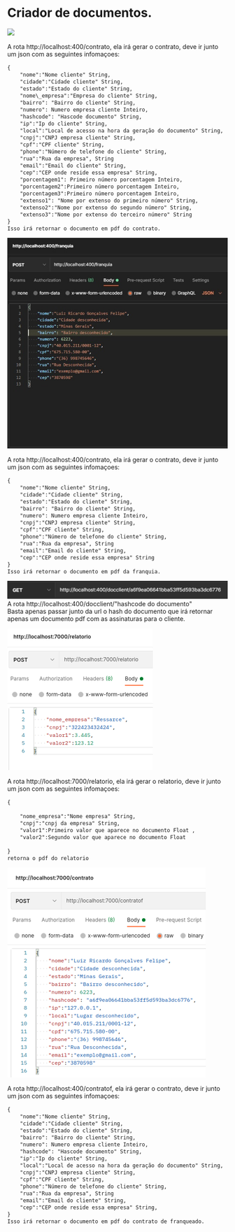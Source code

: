Criador de documentos.
======================

![](./images/Sem%20título.png)

A rota http://localhost:400/contrato, ela irá gerar o contrato, deve ir
junto um json com as seguintes infomaçoes:
    
    {
        "nome":"Nome cliente" String,
        "cidade":"Cidade cliente" String,
        "estado":"Estado do cliente" String,
        "nome\_empresa":"Empresa do cliente" String,
        "bairro": "Bairro do cliente" String,
        "numero": Numero empresa cliente Inteiro,
        "hashcode": "Hascode documento" String,
        "ip":"Ip do cliente" String,
        "local":"Local de acesso na hora da geração do documento" String,
        "cnpj":"CNPJ empresa cliente" String,
        "cpf":"CPF cliente" String,
        "phone":"Número de telefone do cliente" String,
        "rua":"Rua da empresa", String
        "email":"Email do cliente" String,
        "cep":"CEP onde reside essa empresa" String,
        "porcentagem1": Primeiro número porcentagem Inteiro,
        "porcentagem2":Primeiro número porcentagem Inteiro,
        "porcentagem3":Primeiro número porcentagem Inteiro,
        "extenso1": "Nome por extenso do primeiro número" String,
        "extenso2":"Nome por extenso do segundo número" String,
        "extenso3":"Nome por extenso do terceiro número" String
    }
    Isso irá retornar o documento em pdf do contrato.

![](./images/Sem%20tw.jpg)

A rota http://localhost:400/contrato, ela irá gerar o contrato, deve ir
junto um json com as seguintes infomaçoes:
    
    {
        "nome":"Nome cliente" String,
        "cidade":"Cidade cliente" String,
        "estado":"Estado do cliente" String,
        "bairro": "Bairro do cliente" String,
        "numero": Numero empresa cliente Inteiro,
        "cnpj":"CNPJ empresa cliente" String,
        "cpf":"CPF cliente" String,
        "phone":"Número de telefone do cliente" String,
        "rua":"Rua da empresa", String
        "email":"Email do cliente" String,
        "cep":"CEP onde reside essa empresa" String
    }
    Isso irá retornar o documento em pdf da franquia.

![](./images/get.png) \
A rota http://localhost:400/docclient/"hashcode do documento"\
Basta apenas passar junto da url o hash do documento que irá retornar
apenas um documento pdf com as assinaturas para o cliente.


![](./images/relatorio.png)

A rota http://localhost:7000/relatorio, ela irá gerar o relatorio, deve ir
junto um json com as seguintes infomaçoes:
    
    {

        "nome_empresa":"Nome empresa" String,
        "cnpj":"cnpj da empresa" String,
        "valor1":Primeiro valor que aparece no documento Float ,
        "valor2":Segundo valor que aparece no documento Float

    }
    retorna o pdf do relatorio

![](./images/cfranqueado.png)

A rota http://localhost:400/contratof, ela irá gerar o contrato, deve ir
junto um json com as seguintes infomaçoes:
    
    {
        "nome":"Nome cliente" String,
        "cidade":"Cidade cliente" String,
        "estado":"Estado do cliente" String,
        "bairro": "Bairro do cliente" String,
        "numero": Numero empresa cliente Inteiro,
        "hashcode": "Hascode documento" String,
        "ip":"Ip do cliente" String,
        "local":"Local de acesso na hora da geração do documento" String,
        "cnpj":"CNPJ empresa cliente" String,
        "cpf":"CPF cliente" String,
        "phone":"Número de telefone do cliente" String,
        "rua":"Rua da empresa", String
        "email":"Email do cliente" String,
        "cep":"CEP onde reside essa empresa" String,
    }
    Isso irá retornar o documento em pdf do contrato de franqueado.